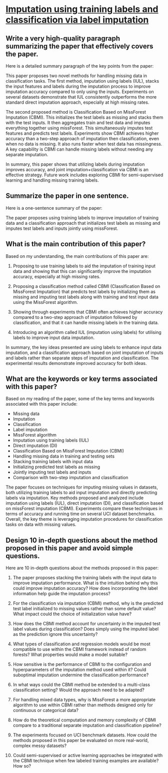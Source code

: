 # [Imputation using training labels and classification via label imputation](https://arxiv.org/abs/2311.16877)

## Write a very high-quality paragraph summarizing the paper that effectively covers the paper.

 Here is a detailed summary paragraph of the key points from the paper:

This paper proposes two novel methods for handling missing data in classification tasks. The first method, imputation using labels (IUL), stacks the input features and labels during the imputation process to improve imputation accuracy compared to only using the inputs. Experiments on several datasets demonstrate that IUL consistently outperforms the more standard direct imputation approach, especially at high missing rates.  

The second proposed method is Classification Based on MissForest Imputation (CBMI). This initializes the test labels as missing and stacks them with the test inputs. It then aggregates train and test data and imputes everything together using missForest. This simultaneously imputes test features and predicts test labels. Experiments show CBMI achieves higher accuracy than a two-step approach of imputation then classification, even when no data is missing. It also runs faster when test data has missingness. A key capability is CBMI can handle missing labels without needing any separate imputation.

In summary, this paper shows that utilizing labels during imputation improves accuracy, and joint imputation+classification via CBMI is an effective strategy. Future work includes exploring CBMI for semi-supervised learning and handling missing training labels.


## Summarize the paper in one sentence.

 Here is a one-sentence summary of the paper:

The paper proposes using training labels to improve imputation of training data and a classification approach that initializes test labels as missing and imputes test labels and inputs jointly using missForest.


## What is the main contribution of this paper?

 Based on my understanding, the main contributions of this paper are:

1) Proposing to use training labels to aid the imputation of training input data and showing that this can significantly improve the imputation accuracy, especially at high missing rates. 

2) Proposing a classification method called CBMI (Classification Based on MissForest Imputation) that predicts test labels by initializing them as missing and imputing test labels along with training and test input data using the MissForest algorithm.

3) Showing through experiments that CBMI often achieves higher accuracy compared to a two-step approach of imputation followed by classification, and that it can handle missing labels in the training data.

4) Introducing an algorithm called IUL (imputation using labels) for utilising labels to improve input data imputation.

In summary, the key ideas presented are using labels to enhance input data imputation, and a classification approach based on joint imputation of inputs and labels rather than separate steps of imputation and classification. The experimental results demonstrate improved accuracy for both ideas.


## What are the keywords or key terms associated with this paper?

 Based on my reading of the paper, some of the key terms and keywords associated with this paper include:

- Missing data
- Imputation 
- Classification
- Label imputation
- MissForest algorithm
- Imputation using training labels (IUL)
- Direct imputation (DI)  
- Classification Based on MissForest Imputation (CBMI)
- Handling missing data in training and testing sets
- Stacking training labels with input data
- Initializing predicted test labels as missing
- Jointly imputing test labels and inputs
- Comparison with two-step imputation and classification

The paper focuses on techniques for imputing missing values in datasets, both utilizing training labels to aid input imputation and directly predicting labels via imputation. Key methods proposed and analyzed include imputation using labels (IUL), direct imputation (DI), and classification based on missForest imputation (CBMI). Experiments compare these techniques in terms of accuracy and running time on several UCI dataset benchmarks. Overall, the key theme is leveraging imputation procedures for classification tasks on data with missing values.


## Design 10 in-depth questions about the method proposed in this paper and avoid simple questions.

 Here are 10 in-depth questions about the methods proposed in this paper:

1. The paper proposes stacking the training labels with the input data to improve imputation performance. What is the intuition behind why this could improve imputation accuracy? How does incorporating the label information help guide the imputation process?

2. For the classification via imputation (CBMI) method, why is the predicted test label initialized to missing values rather than some default value? What impact could the choice of initialization value have?

3. How does the CBMI method account for uncertainty in the imputed test label values during classification? Does simply using the imputed label as the prediction ignore this uncertainty? 

4. What types of classification and regression models would be most compatible to use within the CBMI framework instead of random forests? What properties would make a model suitable?

5. How sensitive is the performance of CBMI to the configuration and hyperparameters of the imputation method used within it? Could suboptimal imputation undermine the classification performance?

6. In what ways could the CBMI method be extended to a multi-class classification setting? Would the approach need to be adapted?

7. For handling mixed data types, why is MissForest a more appropriate algorithm to use within CBMI rather than methods designed only for continuous or categorical data?

8. How do the theoretical computation and memory complexity of CBMI compare to a traditional separate imputation and classification pipeline?

9. The experiments focused on UCI benchmark datasets. How could the methods proposed in this paper be evaluated on more real-world, complex messy datasets?  

10. Could semi-supervised or active learning approaches be integrated with the CBMI technique when few labeled training examples are available? How so?
